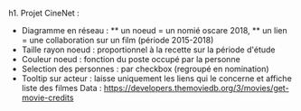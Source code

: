 h1. Projet CineNet :

* Diagramme en réseau : 
** un noeud = un nomié oscare 2018,
** un lien = une collaboration sur un film (période 2015-2018)
* Taille rayon noeud : proportionnel à la recette sur la période d'étude
* Couleur noeud : fonction du poste occupé par la personne
* Selection des personnes : par checkbox (regroupé en nomination)
* Tooltip sur acteur : laisse uniquement les liens qui le concerne et affiche liste des filmes
Data : https://developers.themoviedb.org/3/movies/get-movie-credits 
